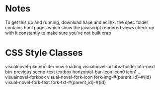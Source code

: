 Notes
=
To get this up and running, download haxe and eclihx. 
the spec folder contains html pages which show the javascript rendered views
check up with it constantly to make sure you've not built crap

CSS Style Classes
=
visualnovel-placeholder 
	now-loading
visualnovel-ui 
	tabs-holder
	btn-next
	btn-previous
scene-text 
	textbox
horizontal-bar-icon 
	icon0
	icon1
	...
visualnovel-forkbox
visual-novel-fork-icon
	fork-img-#{parent_id}-#{id}
visual-novel-fork-text
	fork-txt-#{parent_id}-#{id}

